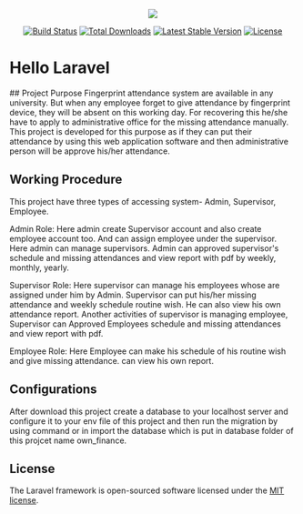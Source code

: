<p align="center"><img src="https://laravel.com/assets/img/components/logo-laravel.svg"></p>

<p align="center">
<a href="https://travis-ci.org/laravel/framework"><img src="https://travis-ci.org/laravel/framework.svg" alt="Build Status"></a>
<a href="https://packagist.org/packages/laravel/framework"><img src="https://poser.pugx.org/laravel/framework/d/total.svg" alt="Total Downloads"></a>
<a href="https://packagist.org/packages/laravel/framework"><img src="https://poser.pugx.org/laravel/framework/v/stable.svg" alt="Latest Stable Version"></a>
<a href="https://packagist.org/packages/laravel/framework"><img src="https://poser.pugx.org/laravel/framework/license.svg" alt="License"></a>
</p>
<h1>Hello Laravel</h2>
## Project Purpose
Fingerprint attendance system are available in any university. But when any employee forget to give attendance by fingerprint device, they will be absent on this working day. For recovering this he/she have to apply to administrative office for the missing attendance manually. This project is developed for this purpose as if they can put their attendance by using this web application software and then administrative person will be approve his/her attendance.

## Working Procedure
This project have three types of accessing system- Admin, Supervisor, Employee. 

Admin Role:
Here admin create Supervisor account and also create employee account too. And can assign employee under the supervisor. Here admin can manage supervisors. Admin can approved supervisor's schedule and missing attendances and view report with pdf by weekly, monthly, yearly.

Supervisor Role: 
Here supervisor can manage his employees whose are assigned under him by Admin. Supervisor can put his/her missing attendance and weekly schedule routine wish. He can also view his own attendance report. Another activities of supervisor is managing employee, Supervisor can Approved Employees schedule and missing attendances and view report with pdf.

Employee Role:
Here Employee can make his schedule of his routine wish and give missing attendance. can view his own report.

## Configurations
After download this project create a database to your localhost server and configure it to your env file of this project and then run the migration by using command or in import the database which is put in database folder of this projcet name own_finance.

## License

The Laravel framework is open-sourced software licensed under the [MIT license](https://opensource.org/licenses/MIT).
